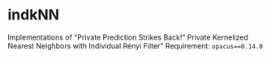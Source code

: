 # indkNN

Implementations of "Private Prediction Strikes Back!” Private Kernelized Nearest Neighbors with
Individual Rényi Filter"
Requirement: `opacus==0.14.0`


